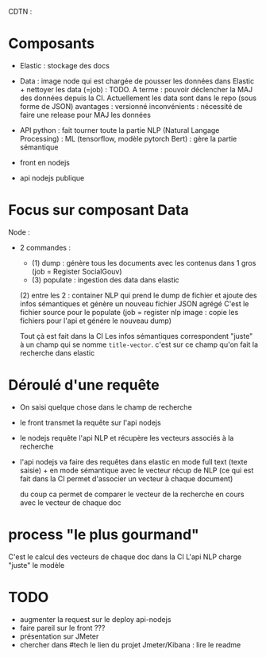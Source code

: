 CDTN :

# Composants
- Elastic : stockage des docs
- Data : image node qui est chargée de pousser les données dans Elastic + nettoyer les data (=job) : TODO. A terme :
  pouvoir déclencher la MAJ des données depuis la CI. Actuellement les data sont dans le repo (sous forme de JSON)
    avantages : versionné
    inconvénients : nécessité de faire une release pour MAJ les données

- API python : fait tourner toute la partie NLP (Natural Langage Processing) : ML (tensorflow, modèle pytorch Bert) : gère la partie sémantique
- front en nodejs
- api nodejs publique


# Focus sur composant Data

Node :
- 2 commandes :
    - (1) dump : génère tous les documents avec les contenus dans 1 gros  (job = Register SocialGouv)
    - (3) populate : ingestion des data dans elastic
  
  (2) entre les 2 : container NLP qui prend le dump de fichier et ajoute des infos sémantiques et génère un nouveau fichier JSON agrégé
  C'est le fichier source pour le populate (job = register nlp image : copie les fichiers pour l'api et génére le nouveau dump)
    
  Tout çà est fait dans la CI
  Les infos sémantiques correspondent "juste" à un champ qui se nomme `title-vector`. 
  c'est sur ce champ qu'on fait la recherche dans elastic

# Déroulé d'une requête

- On saisi quelque chose dans le champ de recherche
- le front transmet la requête sur l'api nodejs
- le nodejs requête l'api NLP et récupère les vecteurs associés à la recherche
- l'api nodejs va faire des requêtes dans elastic en mode full text (texte saisie) + en mode
  sémantique avec le vecteur récup de NLP
  (ce qui est fait dans la CI permet d'associer un vecteur à chaque document)
  
  du coup ca permet de comparer le vecteur de la recherche en cours avec le vecteur de chaque doc
  

# process "le plus gourmand"

C'est le calcul des vecteurs de chaque doc dans la CI
L'api NLP charge "juste" le modèle


# TODO

- augmenter la request sur le deploy api-nodejs
- faire pareil sur le front ???
- présentation sur JMeter
- chercher dans #tech le lien du projet Jmeter/Kibana : lire le readme
